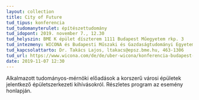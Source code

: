 ```yaml
---
layout: collection
title: City of Future
tud_tipus: konferencia
tud_tudomanyterulet: építészettudomány
tud_idopont: 2019. november 7., 12.30
tud_helyszin: BME K épület díszterem 1111 Budapest Műegyetem rkp. 3
tud_intezmeny: WICONA és Budapesti Műszaki és Gazdaságtudományi Egyetem Épületszerkezettani Tanszék
tud_kapcsolattarto: Dr. Takács Lajos, ltakacs@epsz.bme.hu, 463-1306
tud_url: https://www.wicona.com/de/de/uber-wicona/konferencia-budapest-2019/
date: 2019-11-07 12:30
---
```

Alkalmazott tudományos-mérnöki előadások a korszerű városi épületek jelentkező épületszerkezeti kihívásokról. Részletes program az esemény honlapján.